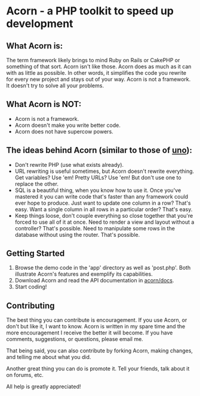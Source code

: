 # Acorn - a PHP toolkit to speed up development

## What Acorn is:

The term framework likely brings to mind Ruby on Rails or CakePHP or something of that sort. Acorn isn't like those. Acorn does as much as it can with as little as possible. In other words, it simplifies the code you rewrite for every new project and stays out of your way. Acorn is not a framework. It doesn't try to solve all your problems.

## What Acorn is NOT:

* Acorn is not a framework.
* Acorn doesn't make you write better code.
* Acorn does not have supercow powers.

## The ideas behind Acorn (similar to those of [uno](/breck7/uno)):

* Don't rewrite PHP (use what exists already).
* URL rewriting is useful sometimes, but Acorn doesn't rewrite everything. Get variables? Use 'em! Pretty URLs? Use 'em! But don't use one to replace the other.
* SQL is a beautiful thing, when you know how to use it. Once you've mastered it you can write code that's faster than any framework could ever hope to produce. Just want to update one column in a row? That's easy. Want a single column in all rows in a particular order? That's easy.
* Keep things loose, don't couple everything so close together that you're forced to use all of it at once. Need to render a view and layout without a controller? That's possible. Need to manipulate some rows in the database without using the router. That's possible.

## Getting Started

1. Browse the demo code in the 'app' directory as well as 'post.php'. Both illustrate Acorn's features and exemplify its capabilities.
2. Download Acorn and read the API documentation in [acorn/docs](/skrat19/Acorn/tree/master/acorn/docs/).
3. Start coding!

## Contributing

The best thing you can contribute is encouragement. If you use Acorn, or don't but like it, I want to know. Acorn is written in my spare time and the more encouragement I receive the better it will become. If you have comments, suggestions, or questions, please email me.

That being said, you can also contribute by forking Acorn, making changes, and telling me about what you did.

Another great thing you can do is promote it. Tell your friends, talk about it on forums, etc.

All help is greatly appreciated!
